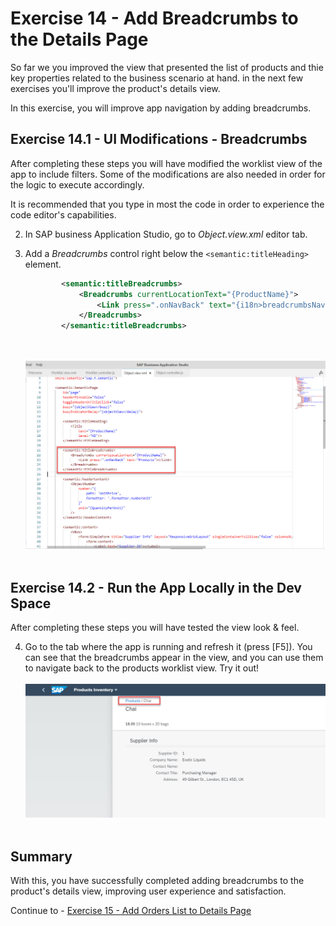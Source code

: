 # Exercise 14 - Add Breadcrumbs to the Details Page

So far we you improved the view that presented the list of products and thie key properties related to the business scenario at hand. in the next few exercises you'll improve the product's details view.

In this exercise, you will improve app navigation by adding breadcrumbs.

## Exercise 14.1 - UI Modifications - Breadcrumbs

After completing these steps you will have modified the worklist view of the app to include filters. Some of the modifications are also needed in order for the logic to execute accordingly.

It is recommended that you type in most the code in order to experience the code editor's capabilities.

2. In SAP business Application Studio, go to *Object.view.xml* editor tab.

3. Add a *Breadcrumbs* control right below the `<semantic:titleHeading>` element.
    ```xml
            <semantic:titleBreadcrumbs>
                <Breadcrumbs currentLocationText="{ProductName}">
                    <Link press=".onNavBack" text="{i18n>breadcrumbsNavBackTitle}"></Link>
                </Breadcrumbs>
            </semantic:titleBreadcrumbs>

    ```

    <br><br>![](images/2020-10_BAS_Object_View_Breadcrumbs_.jpg)<br><br>

## Exercise 14.2 - Run the App Locally in the Dev Space

After completing these steps you will have tested the view look & feel.

4.	Go to the tab where the app is running and refresh it (press [F5]). You can see that the breadcrumbs appear in the view, and you can use them to navigate back to the products worklist view. Try it out!
    <br><br>![](images/2020-10_BAS_App_Object_View_After_Breadcrumbs_.jpg)<br><br>


## Summary

With this, you have successfully completed adding breadcrumbs to the product's details view, improving user experience and satisfaction.

Continue to - [Exercise 15 - Add Orders List to Details Page](../ex15/README.md)
